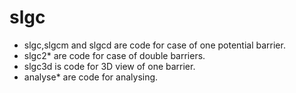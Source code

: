# slgc
+ slgc,slgcm and slgcd are code for case of one potential barrier.
+ slgc2* are code for case of double barriers.
+ slgc3d is code for 3D view of one barrier.
+ analyse* are code for analysing.
